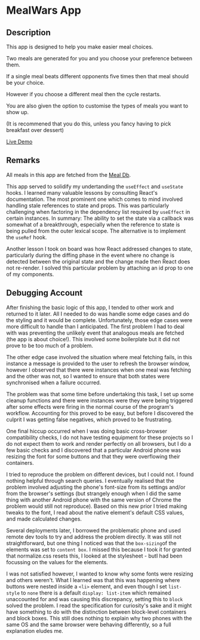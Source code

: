# MealWars App


## Description

This app  is designed to help you make easier meal choices.

Two meals are generated for you and you choose your preference between them.

If a single meal beats different opponents five times then that meal should be your choice.

However if you choose a different meal then the cycle restarts. 

You are also given the option to customise the types of meals you want to show up.

(It is recommened that you do this, unless you fancy having to pick breakfast over dessert)

[Live Demo](https://rxthew/github.io/mealwars)


## Remarks 

All meals in this app are fetched from the [Meal Db](https://themealdb.com).

This app served to solidify my undertanding the `useEffect` and `useState` hooks. I learned many valuable lessons by consulting React's documentation.
The most prominent one which comes to mind involved handling stale references to state and props. This was particularly challenging when factoring
in the dependency list required by `useEffect` in certain instances. In summary: The ability to set the state via a callback was somewhat of a
breakthrough, especially when the reference to state is being pulled from the outer lexical scope. The alternative is to implement the `useRef` hook. 

Another lesson I took on board was how React addressed changes to state, particularly during the diffing phase in the event where no change is detected 
between the original state and the change made then React does not re-render. I solved this particular problem by attaching an id prop to one of my
components.

## Debugging Account

After finishing the basic logic of this app, I tended to other work and returned to it later. All I needed to do was handle some edge cases and do the
styling and it would be complete. Unfortunately, those edge cases were more difficult to handle than I anticipated. The first problem I had to deal with
was preventing the unlikely event that analogous meals are fetched (the app is about choice!). This involved some boilerplate but it did not prove to be
too much of a problem. 

The other edge case involved the situation where meal fetching fails, in this instance a message is provided to the user to
refresh the browser window, however I observed that there were instances when one meal was fetching and the other was not, so I wanted to ensure that
both states were synchronised when a failure occurred. 

The problem was that some time before undertaking this task, I set up some cleanup functions  and there were instances were they were being triggered after 
some effects were firing in the normal course of the program's workflow. Accounting for this proved to be easy, but before I discovered the culprit I was 
getting false negatives, which proved to be frustrating. 

One final hiccup occurred when I was doing basic cross-browser compatibility checks, I do not have testing equipment for these projects so I do not
expect them to work and render perfectly on all browsers, but I do a few basic checks and I discovered that a particular Android phone was resizing
the font for some buttons and that they were overflowing their containers.

I tried to reproduce the problem on different devices, but I could not. I found nothing helpful through search queries. I eventually realised that the
problem involved adjusting the phone's font-size from its settings and/or from the browser's settings (but strangely enough when I did the same thing 
with another Android phone with the same version of Chrome the problem would still not reproduce). Based on this new prior I tried making tweaks to the 
font, I read about the native element's default CSS values, and made calculated changes. 

Several deployments later, I borrowed the problematic phone and used remote dev tools to try and address the problem directly. It was still not 
straightforward, but one thing I noticed was that the `box-sizing`of the elements was set to `content box`. I missed this because I took it for granted 
that normalize.css resets this, I looked at the stylesheet - butI had been focussing on the values for the elements. 

I was not satisfied however, I wanted to know why some fonts were resizing and others weren't. What I learned was that this was happening where buttons
were nested inside a `<li>` element, and even though I set `list-style` to `none` there is a default `display: list-item` which remained unaccounted for
and was causing this discrepancy, setting this to `block` solved the problem. I read the specification for curiosity's sake and it might have something 
to do with the distinction between block-level containers and block boxes. This still does nothing to explain why two phones with the same OS and the 
same browser were behaving differently, so a full explanation eludes me. 







